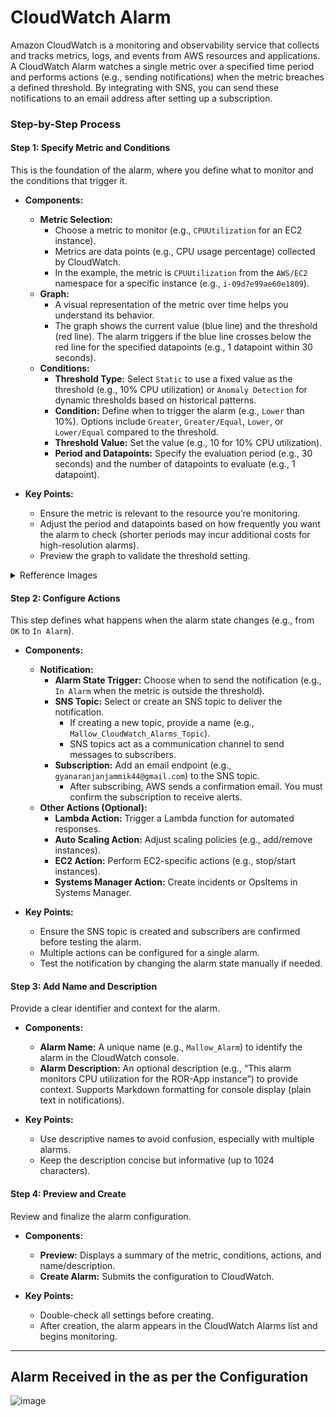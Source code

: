 # CloudWatch Alarm
Amazon CloudWatch is a monitoring and observability service that collects and tracks metrics, logs, and events from AWS resources and applications. A CloudWatch Alarm watches a single metric over a specified time period and performs actions (e.g., sending notifications) when the metric breaches a defined threshold. By integrating with SNS, you can send these notifications to an email address after setting up a subscription.

### Step-by-Step Process

#### Step 1: Specify Metric and Conditions
This is the foundation of the alarm, where you define what to monitor and the conditions that trigger it.

- **Components:**
  - **Metric Selection:**
    - Choose a metric to monitor (e.g., `CPUUtilization` for an EC2 instance).
    - Metrics are data points (e.g., CPU usage percentage) collected by CloudWatch.
    - In the example, the metric is `CPUUtilization` from the `AWS/EC2` namespace for a specific instance (e.g., `i-09d7e99ae60e1809`).
  - **Graph:**
    - A visual representation of the metric over time helps you understand its behavior.
    - The graph shows the current value (blue line) and the threshold (red line). The alarm triggers if the blue line crosses below the red line for the specified datapoints (e.g., 1 datapoint within 30 seconds).
  - **Conditions:**
    - **Threshold Type:** Select `Static` to use a fixed value as the threshold (e.g., 10% CPU utilization) or `Anomaly Detection` for dynamic thresholds based on historical patterns.
    - **Condition:** Define when to trigger the alarm (e.g., `Lower` than 10%). Options include `Greater`, `Greater/Equal`, `Lower`, or `Lower/Equal` compared to the threshold.
    - **Threshold Value:** Set the value (e.g., 10 for 10% CPU utilization).
    - **Period and Datapoints:** Specify the evaluation period (e.g., 30 seconds) and the number of datapoints to evaluate (e.g., 1 datapoint).

- **Key Points:**
  - Ensure the metric is relevant to the resource you’re monitoring.
  - Adjust the period and datapoints based on how frequently you want the alarm to check (shorter periods may incur additional costs for high-resolution alarms).
  - Preview the graph to validate the threshold setting.

<details>
  <summary>Refference Images</summary>

## Step 1
![Specify metric and conditions - Step 1](https://github.com/user-attachments/assets/d7d78fe9-84f4-43d2-bed6-a2e3f2211718)

---

![Widget Type](https://github.com/user-attachments/assets/1bdad67b-a1ed-4201-b010-67996f3a85d8)

---

![Multi Source Query](https://github.com/user-attachments/assets/f6c484c7-0529-420a-afc4-d8fc667c0660)

---

![Metrices](https://github.com/user-attachments/assets/64224fa9-28fb-4b60-acee-11b810ce71be)

---

![Source](https://github.com/user-attachments/assets/1f129cba-4391-4fd3-9b06-9a79e0d99d10)

---

![Graphed Metrices](https://github.com/user-attachments/assets/4c4ad730-38d1-4613-b01a-5154bae1a35c)
  
</details>


#### Step 2: Configure Actions
This step defines what happens when the alarm state changes (e.g., from `OK` to `In Alarm`).

- **Components:**
  - **Notification:**
    - **Alarm State Trigger:** Choose when to send the notification (e.g., `In Alarm` when the metric is outside the threshold).
    - **SNS Topic:** Select or create an SNS topic to deliver the notification.
      - If creating a new topic, provide a name (e.g., `Mallow_CloudWatch_Alarms_Topic`).
      - SNS topics act as a communication channel to send messages to subscribers.
    - **Subscription:** Add an email endpoint (e.g., `gyanaranjanjammik44@gmail.com`) to the SNS topic.
      - After subscribing, AWS sends a confirmation email. You must confirm the subscription to receive alerts.
  - **Other Actions (Optional):**
    - **Lambda Action:** Trigger a Lambda function for automated responses.
    - **Auto Scaling Action:** Adjust scaling policies (e.g., add/remove instances).
    - **EC2 Action:** Perform EC2-specific actions (e.g., stop/start instances).
    - **Systems Manager Action:** Create incidents or OpsItems in Systems Manager.

- **Key Points:**
  - Ensure the SNS topic is created and subscribers are confirmed before testing the alarm.
  - Multiple actions can be configured for a single alarm.
  - Test the notification by changing the alarm state manually if needed.

#### Step 3: Add Name and Description
Provide a clear identifier and context for the alarm.

- **Components:**
  - **Alarm Name:** A unique name (e.g., `Mallow_Alarm`) to identify the alarm in the CloudWatch console.
  - **Alarm Description:** An optional description (e.g., “This alarm monitors CPU utilization for the ROR-App instance”) to provide context. Supports Markdown formatting for console display (plain text in notifications).

- **Key Points:**
  - Use descriptive names to avoid confusion, especially with multiple alarms.
  - Keep the description concise but informative (up to 1024 characters).

#### Step 4: Preview and Create
Review and finalize the alarm configuration.

- **Components:**
  - **Preview:** Displays a summary of the metric, conditions, actions, and name/description.
  - **Create Alarm:** Submits the configuration to CloudWatch.

- **Key Points:**
  - Double-check all settings before creating.
  - After creation, the alarm appears in the CloudWatch Alarms list and begins monitoring.

---
## Alarm Received in the as per the Configuration
![image](https://github.com/user-attachments/assets/39ec98bc-4bca-4891-99fb-40f5d28eeaff)
